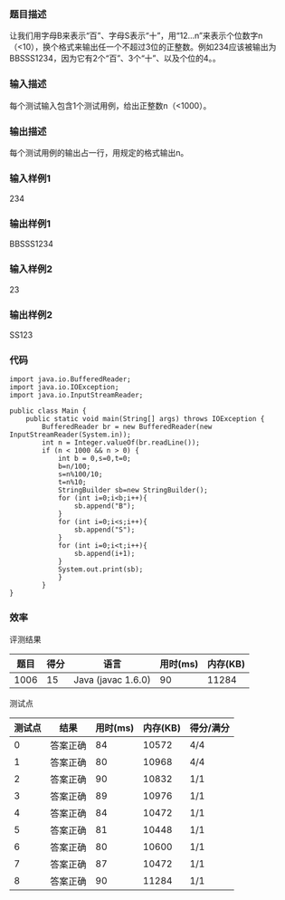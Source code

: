 ### 题目描述
让我们用字母B来表示“百”、字母S表示“十”，用“12...n”来表示个位数字n（<10），换个格式来输出任一个不超过3位的正整数。例如234应该被输出为BBSSS1234，因为它有2个“百”、3个“十”、以及个位的4。。

### 输入描述
每个测试输入包含1个测试用例，给出正整数n（<1000）。

### 输出描述
每个测试用例的输出占一行，用规定的格式输出n。

### 输入样例1

234

### 输出样例1

BBSSS1234

### 输入样例2

23

### 输出样例2

SS123

### 代码

    import java.io.BufferedReader;
    import java.io.IOException;
    import java.io.InputStreamReader;

    public class Main {
        public static void main(String[] args) throws IOException {
            BufferedReader br = new BufferedReader(new InputStreamReader(System.in));
            int n = Integer.valueOf(br.readLine());
			if (n < 1000 && n > 0) {
				int b = 0,s=0,t=0;
            	b=n/100;
           		s=n%100/10;
           		t=n%10;
                StringBuilder sb=new StringBuilder();
                for (int i=0;i<b;i++){
                    sb.append("B");
                }
                for (int i=0;i<s;i++){
                    sb.append("S");
                }
                for (int i=0;i<t;i++){
                    sb.append(i+1);
                }
                System.out.print(sb);
		    	}
            }
    }

    
### 效率

评测结果

|题目|得分|语言|用时(ms)|内存(KB)|
|-----|-----|-----|-----|-----|
|1006|15|Java (javac 1.6.0)|90|11284|

测试点

|测试点|结果|用时(ms)|内存(KB)|得分/满分|
|-----|-----|-----|-----|-----|
|0|答案正确|84|10572|4/4|
|1|答案正确|80|10968|4/4|
|2|答案正确|90|10832|1/1|
|3|答案正确|89|10976|1/1|
|4|答案正确|84|10472|1/1|
|5|答案正确|81|10448|1/1|
|6|答案正确|80|10600|1/1|
|7|答案正确|87|10472|1/1|
|8|答案正确|90|11284|1/1|
